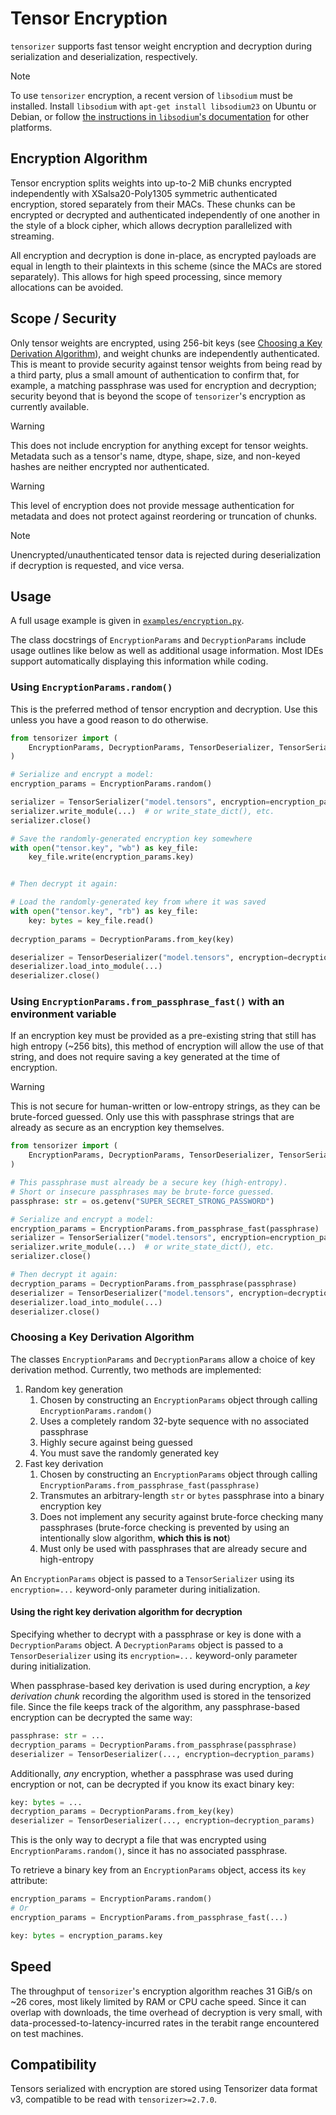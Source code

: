 # Tensor Encryption

`tensorizer` supports fast tensor weight encryption and decryption during
serialization and deserialization, respectively.

> [!NOTE]
> 
> To use `tensorizer` encryption, a recent version of `libsodium` must be
> installed. Install `libsodium` with `apt-get install libsodium23`
> on Ubuntu or Debian, or follow
> [the instructions in `libsodium`'s documentation](https://doc.libsodium.org/installation)
> for other platforms.

## Encryption Algorithm

Tensor encryption splits weights into up-to-2 MiB chunks encrypted independently
with XSalsa20-Poly1305 symmetric authenticated encryption,
stored separately from their MACs.
These chunks can be encrypted or decrypted and authenticated independently of
one another in the style of a block cipher,
which allows decryption parallelized with streaming.

All encryption and decryption is done in-place, as encrypted payloads are equal
in length to their plaintexts in this scheme (since the MACs are stored
separately).
This allows for high speed processing, since memory allocations can be avoided.

## Scope / Security

Only tensor weights are encrypted, using 256-bit keys (see
[Choosing a Key Derivation Algorithm](#choosing-a-key-derivation-algorithm)),
and weight chunks are independently authenticated.
This is meant to provide security against tensor weights from being read by a
third party, plus a small amount of authentication to confirm that,
for example, a matching passphrase was used for encryption and decryption;
security beyond that is beyond the scope of `tensorizer`'s encryption as
currently available.

> [!WARNING]
> 
> This does not include encryption for anything except for tensor weights.
> Metadata such as a tensor's name, dtype, shape, size, and non-keyed hashes
> are neither encrypted nor authenticated.

> [!WARNING]
> 
> This level of encryption does not provide message authentication for metadata
> and does not protect against reordering or truncation of chunks.

> [!NOTE]
> 
> Unencrypted/unauthenticated tensor data is rejected during deserialization
> if decryption is requested, and vice versa.

## Usage

A full usage example is given in
[`examples/encryption.py`](/examples/encryption.py).

The class docstrings of `EncryptionParams` and `DecryptionParams` include
usage outlines like below as well as additional usage information.
Most IDEs support automatically displaying this information while coding.

### Using `EncryptionParams.random()`

This is the preferred method of tensor encryption and decryption.
Use this unless you have a good reason to do otherwise.

```py
from tensorizer import (
    EncryptionParams, DecryptionParams, TensorDeserializer, TensorSerializer
)

# Serialize and encrypt a model:
encryption_params = EncryptionParams.random()

serializer = TensorSerializer("model.tensors", encryption=encryption_params)
serializer.write_module(...)  # or write_state_dict(), etc.
serializer.close()

# Save the randomly-generated encryption key somewhere
with open("tensor.key", "wb") as key_file:
    key_file.write(encryption_params.key)


# Then decrypt it again:

# Load the randomly-generated key from where it was saved
with open("tensor.key", "rb") as key_file:
    key: bytes = key_file.read()
 
decryption_params = DecryptionParams.from_key(key)

deserializer = TensorDeserializer("model.tensors", encryption=decryption_params)
deserializer.load_into_module(...)
deserializer.close()
```

### Using `EncryptionParams.from_passphrase_fast()` with an environment variable

If an encryption key must be provided as a pre-existing string that
still has high entropy (~256 bits), this method of encryption will allow the
use of that string, and does not require saving a key generated at the time
of encryption.

> [!WARNING]
> 
> This is not secure for human-written or low-entropy strings, as they can be
> brute-forced guessed. Only use this with passphrase strings that are already
> as secure as an encryption key themselves.

```py
from tensorizer import (
    EncryptionParams, DecryptionParams, TensorDeserializer, TensorSerializer
)

# This passphrase must already be a secure key (high-entropy).
# Short or insecure passphrases may be brute-force guessed.
passphrase: str = os.getenv("SUPER_SECRET_STRONG_PASSWORD")

# Serialize and encrypt a model:
encryption_params = EncryptionParams.from_passphrase_fast(passphrase)
serializer = TensorSerializer("model.tensors", encryption=encryption_params)
serializer.write_module(...)  # or write_state_dict(), etc.
serializer.close()

# Then decrypt it again:
decryption_params = DecryptionParams.from_passphrase(passphrase)
deserializer = TensorDeserializer("model.tensors", encryption=decryption_params)
deserializer.load_into_module(...)
deserializer.close()
```

### Choosing a Key Derivation Algorithm

The classes `EncryptionParams` and `DecryptionParams` allow a choice of
key derivation method. Currently, two methods are implemented:

1. Random key generation
    1. Chosen by constructing an `EncryptionParams` object through calling
       `EncryptionParams.random()`
    2. Uses a completely random 32-byte sequence with no associated passphrase
    3. Highly secure against being guessed
    4. You must save the randomly generated key
2. Fast key derivation
    1. Chosen by constructing an `EncryptionParams` object through calling
       `EncryptionParams.from_passphrase_fast(passphrase)`
    2. Transmutes an arbitrary-length `str` or `bytes` passphrase into a
       binary encryption key
    3. Does not implement any security against brute-force checking
       many passphrases (brute-force checking is prevented by using an
       intentionally slow algorithm, **which this is not**)
    4. Must only be used with passphrases that are already secure and
       high-entropy

An `EncryptionParams` object is passed to a `TensorSerializer` using its
`encryption=...` keyword-only parameter during initialization.

#### Using the right key derivation algorithm for decryption

Specifying whether to decrypt with a passphrase or key is done with
a `DecryptionParams` object.
A `DecryptionParams` object is passed to a `TensorDeserializer` using its
`encryption=...` keyword-only parameter during initialization.

When passphrase-based key derivation is used during encryption,
a *key derivation chunk* recording the algorithm used is stored
in the tensorized file. Since the file keeps track of the algorithm,
any passphrase-based encryption can be decrypted the same way:

```py
passphrase: str = ...
decryption_params = DecryptionParams.from_passphrase(passphrase)
deserializer = TensorDeserializer(..., encryption=decryption_params)
```

Additionally, *any* encryption,
whether a passphrase was used during encryption or not,
can be decrypted if you know its exact binary key:

```py
key: bytes = ...
decryption_params = DecryptionParams.from_key(key)
deserializer = TensorDeserializer(..., encryption=decryption_params)
```

This is the only way to decrypt a file that was encrypted using
`EncryptionParams.random()`, since it has no associated passphrase.

To retrieve a binary key from an `EncryptionParams` object, access its `key`
attribute:

```py
encryption_params = EncryptionParams.random()
# Or
encryption_params = EncryptionParams.from_passphrase_fast(...)

key: bytes = encryption_params.key
```

## Speed

The throughput of `tensorizer`'s encryption algorithm reaches 31 GiB/s on
~26 cores, most likely limited by RAM or CPU cache speed.
Since it can overlap with downloads, the time overhead of decryption is
very small, with data-processed-to-latency-incurred rates in the terabit range
encountered on test machines.

## Compatibility

Tensors serialized with encryption are stored using Tensorizer data format v3,
compatible to be read with `tensorizer>=2.7.0`.
